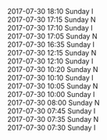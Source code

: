 2017-07-30 18:10 Sunday  I  
2017-07-30 17:15 Sunday  N  
2017-07-30 17:10 Sunday  I  
2017-07-30 17:05 Sunday  N  
2017-07-30 16:35 Sunday  I  
2017-07-30 12:15 Sunday  N  
2017-07-30 12:10 Sunday  I  
2017-07-30 10:20 Sunday  N  
2017-07-30 10:10 Sunday  I  
2017-07-30 10:05 Sunday  N  
2017-07-30 10:00 Sunday  I  
2017-07-30 08:00 Sunday  N  
2017-07-30 07:45 Sunday  I  
2017-07-30 07:35 Sunday  N  
2017-07-30 07:30 Sunday  I  
